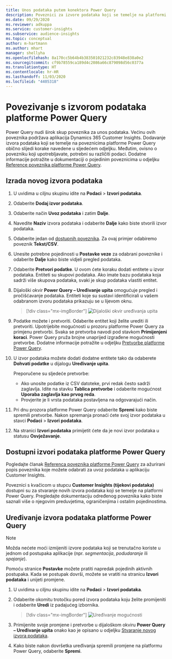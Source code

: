 ```yaml
---
title: Unos podataka putem konektora Power Query
description: Poveznici za izvore podataka koji se temelje na platformi Power Query.
ms.date: 09/29/2020
ms.reviewer: adkuppa
ms.service: customer-insights
ms.subservice: audience-insights
ms.topic: conceptual
author: m-hartmann
ms.author: mhart
manager: shellyha
ms.openlocfilehash: 8a170cc5b64b4b383501021232c83948e838a0e2
ms.sourcegitcommit: cf9b78559ca189d4c2086a66c879098d56c0377a
ms.translationtype: HT
ms.contentlocale: hr-HR
ms.lasthandoff: 11/03/2020
ms.locfileid: "4405318"
---
```

# <a name="connect-to-a-power-query-data-source"></a>Povezivanje s izvorom podataka platforme Power Query

Power Query nudi širok skup poveznika za unos podataka. Većinu ovih poveznika podržava aplikacija Dynamics 365 Customer Insights. Dodavanje izvora podataka koji se temelje na poveznicima platforme Power Query obično slijedi korake navedene u sljedećem odjeljku. Međutim, ovisno o povezniku koji upotrebljavate, potrebni su različiti podaci. Dodatne informacije potražite u dokumentaciji o pojedinim poveznicima u odjeljku [Reference poveznika platforme Power Query](https://docs.microsoft.com/power-query/connectors/).

## <a name="create-a-new-data-source"></a>Izrada novog izvora podataka

1. U uvidima u ciljnu skupinu idite na **Podaci** > **Izvori podataka**.

1. Odaberite **Dodaj izvor podataka**.

1. Odaberite način **Uvoz podataka** i zatim **Dalje**.

1. Navedite **Naziv** izvora podataka i odaberite **Dalje** kako biste stvorili izvor podataka.

1. Odaberite jedan od [dostupnih poveznika](#available-power-query-data-sources). Za ovaj primjer odabiremo poveznik **Tekst/CSV**.

1. Unesite potrebne pojedinosti u **Postavke veze** za odabrani poveznike i odaberite **Dalje** kako biste vidjeli pregled podataka.

1. Odaberite **Pretvori podatke**. U ovom ćete koraku dodati entitete u izvor podataka. Entiteti su skupovi podataka. Ako imate bazu podataka koja sadrži više skupova podataka, svaki je skup podataka vlastiti entitet.

1. Dijaloški okvir **Power Query – Uređivanje upita** omogućuje pregled i pročišćavanje podataka. Entiteti koje su sustavi identificirali u vašem odabranom izvoru podataka prikazuju se u lijevom oknu.

   > [!div class="mx-imgBorder"]
   > ![Dijaloški okvir uređivanja upita](media/data-manager-configure-edit-queries.png "Dijaloški okvir uređivanja upita")

1. Podatke možete i pretvoriti. Odaberite entitet koji želite urediti ili pretvoriti. Upotrijebite mogućnosti u prozoru platforme Power Query za primjenu pretvorbi. Svaka se pretvorba navodi pod stavkom **Primijenjeni koraci**. Power Query pruža brojne unaprijed izgrađene mogućnosti pretvorbe. Dodatne informacije potražite u odjeljku [Pretvorbe platforme Power Query](https://docs.microsoft.com/power-query/power-query-what-is-power-query#transformations).

1. U izvor podataka možete dodati dodatne entitete tako da odaberete **Dohvati podatke** u dijalogu **Uređivanje upita**.

   Preporučene su sljedeće pretvorbe:

   - Ako unosite podatke iz CSV datoteke, prvi redak često sadrži zaglavlja. Idite na stavku **Tablica pretvorbe** i odaberite mogućnost **Uporaba zaglavlja kao prvog reda**.
   - Provjerite je li vrsta podataka postavljena na odgovarajući način.

1. Pri dnu prozora platforme Power Query odaberite **Spremi** kako biste spremili pretvorbe. Nakon spremanja pronaći ćete svoj izvor podataka u stavci **Podaci** > **Izvori podataka**.

1. Na stranici **Izvori podataka** primijetit ćete da je novi izvor podataka u statusu **Osvježavanje**.

## <a name="available-power-query-data-sources"></a>Dostupni izvori podataka platforme Power Query

Pogledajte članak [Referenca poveznika platforme Power Query](https://docs.microsoft.com/power-query/connectors/) za ažurirani popis poveznika koje možete odabrati za uvoz podataka u aplikaciju Customer Insights. 

Poveznici s kvačicom u stupcu **Customer Insights (tijekovi podataka)** dostupni su za stvaranje novih izvora podataka koji se temelje na platformi Power Query. Pregledajte dokumentaciju određenog poveznika kako biste saznali više o njegovim preduvjetima, ograničenjima i ostalim pojedinostima.

## <a name="edit-power-query-data-sources"></a>Uređivanje izvora podataka platforme Power Query

> [!NOTE]
> Možda nećete moći izmijeniti izvore podataka koji se trenutačno koriste u jednom od postupaka aplikacije (npr. *segmentacija*, *podudaranje* ili *spajanje*). 
>
> Pomoću stranice **Postavke** možete pratiti napredak pojedinih aktivnih postupaka. Kada se postupak dovrši, možete se vratiti na stranicu **Izvori podataka** i unijeti promjene.

1. U uvidima u ciljnu skupinu idite na **Podaci** > **Izvori podataka**.

2. Odaberite okomitu trotočku pored izvora podataka koju želite promijeniti i odaberite **Uredi** iz padajućeg izbornika.

   > [!div class="mx-imgBorder"]
   > ![Uređivanje mogućnosti](media/edit-option-data-sources.png "Uređivanje mogućnosti")

3. Primijenite svoje promjene i pretvorbe u dijaloškom okviru **Power Query – Uređivanje upita** onako kao je opisano u odjeljku [Stvaranje novog izvora podataka](#create-a-new-data-source).

4. Kako biste nakon dovršetka uređivanja spremili promjene na platformu Power Query, odaberite **Spremi**.
